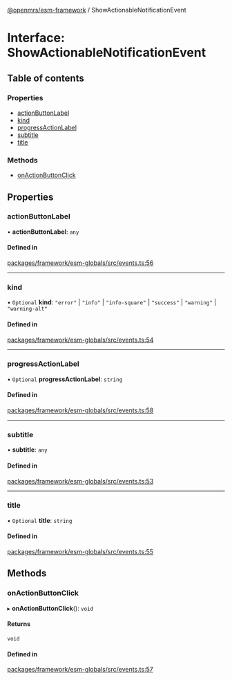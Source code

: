 [@openmrs/esm-framework](../API.md) / ShowActionableNotificationEvent

# Interface: ShowActionableNotificationEvent

## Table of contents

### Properties

- [actionButtonLabel](ShowActionableNotificationEvent.md#actionbuttonlabel)
- [kind](ShowActionableNotificationEvent.md#kind)
- [progressActionLabel](ShowActionableNotificationEvent.md#progressactionlabel)
- [subtitle](ShowActionableNotificationEvent.md#subtitle)
- [title](ShowActionableNotificationEvent.md#title)

### Methods

- [onActionButtonClick](ShowActionableNotificationEvent.md#onactionbuttonclick)

## Properties

### actionButtonLabel

• **actionButtonLabel**: `any`

#### Defined in

[packages/framework/esm-globals/src/events.ts:56](https://github.com/mccarthyaaron/openmrs-esm-core/blob/main/packages/framework/esm-globals/src/events.ts#L56)

___

### kind

• `Optional` **kind**: ``"error"`` \| ``"info"`` \| ``"info-square"`` \| ``"success"`` \| ``"warning"`` \| ``"warning-alt"``

#### Defined in

[packages/framework/esm-globals/src/events.ts:54](https://github.com/mccarthyaaron/openmrs-esm-core/blob/main/packages/framework/esm-globals/src/events.ts#L54)

___

### progressActionLabel

• `Optional` **progressActionLabel**: `string`

#### Defined in

[packages/framework/esm-globals/src/events.ts:58](https://github.com/mccarthyaaron/openmrs-esm-core/blob/main/packages/framework/esm-globals/src/events.ts#L58)

___

### subtitle

• **subtitle**: `any`

#### Defined in

[packages/framework/esm-globals/src/events.ts:53](https://github.com/mccarthyaaron/openmrs-esm-core/blob/main/packages/framework/esm-globals/src/events.ts#L53)

___

### title

• `Optional` **title**: `string`

#### Defined in

[packages/framework/esm-globals/src/events.ts:55](https://github.com/mccarthyaaron/openmrs-esm-core/blob/main/packages/framework/esm-globals/src/events.ts#L55)

## Methods

### onActionButtonClick

▸ **onActionButtonClick**(): `void`

#### Returns

`void`

#### Defined in

[packages/framework/esm-globals/src/events.ts:57](https://github.com/mccarthyaaron/openmrs-esm-core/blob/main/packages/framework/esm-globals/src/events.ts#L57)
